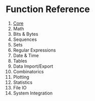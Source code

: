 # Function Reference

1. [Core](fref/core.md)
2. Math
3. Bits & Bytes
4. Sequences
5. Sets
6. Regular Expressions
7. Date & Time
8. Tables
9. Data Import/Export
10. Combinatorics
11. Plotting
12. Statistics
13. File IO
14. System Integration